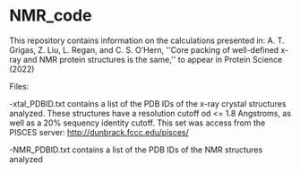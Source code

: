 # NMR_code

This repository contains information on the calculations presented in: A. T. Grigas, Z. Liu, L. Regan, and C. S. O'Hern, ''Core packing of well-defined x-ray and NMR protein structures is the same,'' to appear in Protein Science (2022)

Files:

-xtal_PDBID.txt contains a list of the PDB IDs of the x-ray crystal structures analyzed. These structures have a resolution cutoff od <= 1.8 Angstroms, as well as a 20% sequency identity cutoff. This set was access from the PISCES server: http://dunbrack.fccc.edu/pisces/

-NMR_PDBID.txt  contains a list of the PDB IDs of the NMR structures analyzed
